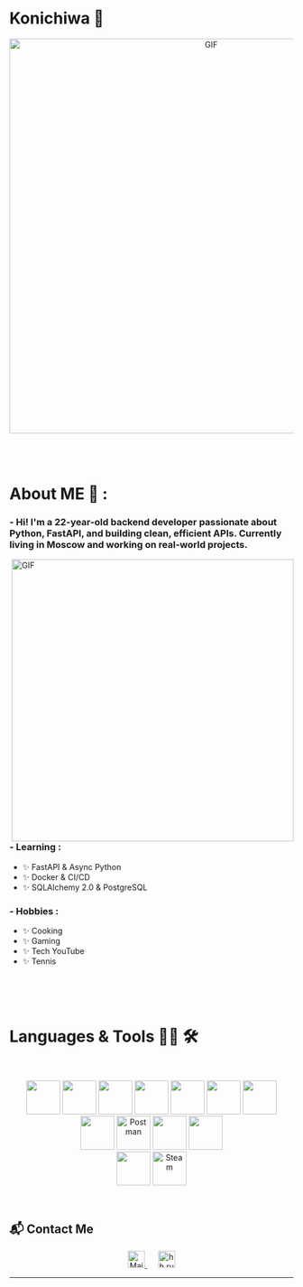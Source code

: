 # Konichiwa 👋

<div align="center">
<img hight="300" width="700" alt="GIF" align="center" src="https://github.com/Xx-Ashutosh-xX/Xx-Ashutosh-xX/blob/master/assets/208593.gif">
</div>

</br>
</br>
</br>

# About ME 💬 :

### - Hi! I'm a 22-year-old backend developer passionate about Python, FastAPI, and building clean, efficient APIs. Currently living in Moscow and working on real-world projects.

<img hight="400" width="500" alt="GIF" align="right" src="https://github.com/Xx-Ashutosh-xX/Xx-Ashutosh-xX/blob/master/assets/1936.gif">

### - Learning :
- ✨ FastAPI & Async Python
- ✨ Docker & CI/CD
- ✨ SQLAlchemy 2.0 & PostgreSQL

### - Hobbies : 
- ✨ Cooking
- ✨ Gaming
- ✨ Tech YouTube
- ✨ Tennis

</br>
</br>
</br>


# Languages & Tools 👨‍💻 🛠
</br>

<p align="center">

<!-- Ряд 1: Технологии -->
<img src="https://cdn.jsdelivr.net/gh/devicons/devicon/icons/python/python-original.svg" width="60"/>
<img src="https://cdn.jsdelivr.net/gh/devicons/devicon/icons/fastapi/fastapi-original.svg" width="60"/>
<img src="https://cdn.jsdelivr.net/gh/devicons/devicon/icons/postgresql/postgresql-original.svg" width="60"/>
<img src="https://cdn.jsdelivr.net/gh/devicons/devicon/icons/sqlalchemy/sqlalchemy-original.svg" width="60"/>
<img src="https://cdn.jsdelivr.net/gh/devicons/devicon/icons/docker/docker-original.svg" width="60"/>
<img src="https://cdn.jsdelivr.net/gh/devicons/devicon/icons/git/git-original.svg" width="60"/>
<img src="https://cdn.jsdelivr.net/gh/devicons/devicon/icons/pytest/pytest-original.svg" width="60"/>
</br>

<!-- Ряд 2: Платформы и инструменты -->
<img src="https://cdn.jsdelivr.net/gh/devicons/devicon/icons/pycharm/pycharm-original.svg" width="60"/>
<img src="https://img.icons8.com/external-tal-revivo-shadow-tal-revivo/48/000000/external-postman-is-the-only-complete-api-development-environment-logo-shadow-tal-revivo.png" width="60" alt="Postman"/>
<img src="https://cdn.jsdelivr.net/gh/devicons/devicon/icons/vscode/vscode-original.svg" width="60"/>
<img src="https://cdn.jsdelivr.net/gh/devicons/devicon/icons/bash/bash-original.svg" width="60"/>
</br>

<!-- Ряд 3: ОС и повседневные инструменты -->
<img src="https://cdn.jsdelivr.net/gh/devicons/devicon/icons/linux/linux-original.svg" width="60"/>
<img src="https://img.icons8.com/color/48/000000/steam.png" width="60" alt="Steam"/>
</p>
</br>

## 📬 Contact Me

<p align="center">
  <a href="mailto:sheeeeeri@mail.ru" target="_blank">
    <img src="https://cdn.jsdelivr.net/gh/simple-icons/simple-icons/icons/maildotru.svg" width="30" alt="Mail.ru" title="Email" />
  </a>
  &nbsp;&nbsp;&nbsp;&nbsp;
  <a href="https://hh.ru/resume/4cb3ceddff0f0537770039ed1f504b544a546d" target="_blank">
    <img src="https://upload.wikimedia.org/wikipedia/commons/thumb/e/e6/HeadHunter_logo.png/120px-HeadHunter_logo.png" width="30" alt="hh.ru" title="HeadHunter Resume" />
  </a>
</p>


*************
